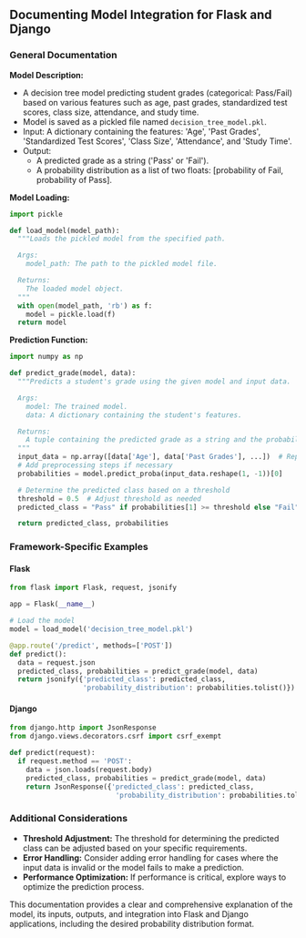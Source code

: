 ## Documenting Model Integration for Flask and Django

### General Documentation

**Model Description:**
* A decision tree model predicting student grades (categorical: Pass/Fail) based on various features such as age, past grades, standardized test scores, class size, attendance, and study time.
* Model is saved as a pickled file named `decision_tree_model.pkl`.
* Input: A dictionary containing the features: 'Age', 'Past Grades', 'Standardized Test Scores', 'Class Size', 'Attendance', and 'Study Time'.
* Output:
  * A predicted grade as a string ('Pass' or 'Fail').
  * A probability distribution as a list of two floats: [probability of Fail, probability of Pass].

**Model Loading:**
```python
import pickle

def load_model(model_path):
  """Loads the pickled model from the specified path.

  Args:
    model_path: The path to the pickled model file.

  Returns:
    The loaded model object.
  """
  with open(model_path, 'rb') as f:
    model = pickle.load(f)
  return model
```

**Prediction Function:**
```python
import numpy as np

def predict_grade(model, data):
  """Predicts a student's grade using the given model and input data.

  Args:
    model: The trained model.
    data: A dictionary containing the student's features.

  Returns:
    A tuple containing the predicted grade as a string and the probability distribution as a list.
  """
  input_data = np.array([data['Age'], data['Past Grades'], ...])  # Replace with actual features
  # Add preprocessing steps if necessary
  probabilities = model.predict_proba(input_data.reshape(1, -1))[0]

  # Determine the predicted class based on a threshold
  threshold = 0.5  # Adjust threshold as needed
  predicted_class = "Pass" if probabilities[1] >= threshold else "Fail"

  return predicted_class, probabilities
```

### Framework-Specific Examples

#### Flask

```python
from flask import Flask, request, jsonify

app = Flask(__name__)

# Load the model
model = load_model('decision_tree_model.pkl')

@app.route('/predict', methods=['POST'])
def predict():
  data = request.json
  predicted_class, probabilities = predict_grade(model, data)
  return jsonify({'predicted_class': predicted_class,
                  'probability_distribution': probabilities.tolist()})
```

#### Django

```python
from django.http import JsonResponse
from django.views.decorators.csrf import csrf_exempt

def predict(request):
  if request.method == 'POST':
    data = json.loads(request.body)
    predicted_class, probabilities = predict_grade(model, data)
    return JsonResponse({'predicted_class': predicted_class,
                          'probability_distribution': probabilities.tolist()})
```

### Additional Considerations

* **Threshold Adjustment:** The threshold for determining the predicted class can be adjusted based on your specific requirements.
* **Error Handling:** Consider adding error handling for cases where the input data is invalid or the model fails to make a prediction.
* **Performance Optimization:** If performance is critical, explore ways to optimize the prediction process.

This documentation provides a clear and comprehensive explanation of the model, its inputs, outputs, and integration into Flask and Django applications, including the desired probability distribution format.
 

